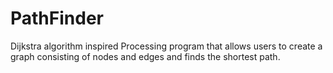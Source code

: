 # PathFinder
Dijkstra algorithm inspired Processing program that allows users to create a graph consisting of nodes and edges and finds the shortest path.
